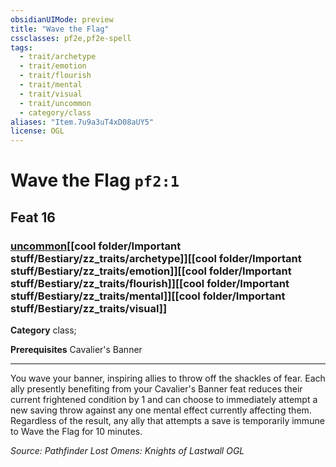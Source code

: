 ```yaml
---
obsidianUIMode: preview
title: "Wave the Flag"
cssclasses: pf2e,pf2e-spell
tags:
  - trait/archetype
  - trait/emotion
  - trait/flourish
  - trait/mental
  - trait/visual
  - trait/uncommon
  - category/class
aliases: "Item.7u9a3uT4xD08aUY5"
license: OGL
---
```

# Wave the Flag `pf2:1`
## Feat 16
### [uncommon](cool%20folder/Important%20stuff/Bestiary/zz_traits/uncommon.md "Uncommon Rarity Trait")[[cool folder/Important stuff/Bestiary/zz_traits/archetype]][[cool folder/Important stuff/Bestiary/zz_traits/emotion]][[cool folder/Important stuff/Bestiary/zz_traits/flourish]][[cool folder/Important stuff/Bestiary/zz_traits/mental]][[cool folder/Important stuff/Bestiary/zz_traits/visual]]

**Category** class; 



**Prerequisites** Cavalier's Banner
* * *
You wave your banner, inspiring allies to throw off the shackles of fear. Each ally presently benefiting from your Cavalier's Banner feat reduces their current frightened condition by 1 and can choose to immediately attempt a new saving throw against any one mental effect currently affecting them. Regardless of the result, any ally that attempts a save is temporarily immune to Wave the Flag for 10 minutes.

*Source: Pathfinder Lost Omens: Knights of Lastwall*
*OGL*